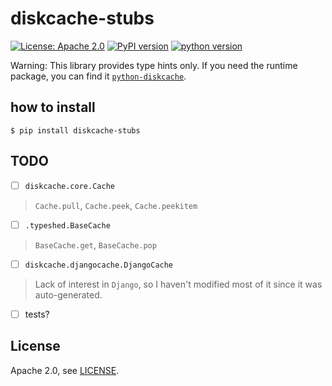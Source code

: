 # diskcache-stubs

[![License: Apache 2.0](https://img.shields.io/badge/License-Apache_2.0-yellow.svg)](https://opensource.org/licenses/Apache-2.0)
[![PyPI version](https://badge.fury.io/py/diskcache-stubs.svg)](https://badge.fury.io/py/diskcache-stubs)
[![python version](https://img.shields.io/pypi/pyversions/diskcache-stubs.svg)](#)

Warning: This library provides type hints only.
If you need the runtime package,
you can find it [`python-diskcache`](https://github.com/grantjenks/python-diskcache).

## how to install
```shell
$ pip install diskcache-stubs
```

## TODO
* [ ] `diskcache.core.Cache`
> `Cache.pull`, `Cache.peek`, `Cache.peekitem`
* [ ] `.typeshed.BaseCache`
> `BaseCache.get`, `BaseCache.pop`
* [ ] `diskcache.djangocache.DjangoCache`
> Lack of interest in `Django`, so I haven't modified most of it since it was auto-generated.
* [ ] tests?

## License

Apache 2.0, see [LICENSE](https://github.com/phi-friday/diskcache-stubs/blob/main/LICENSE).
